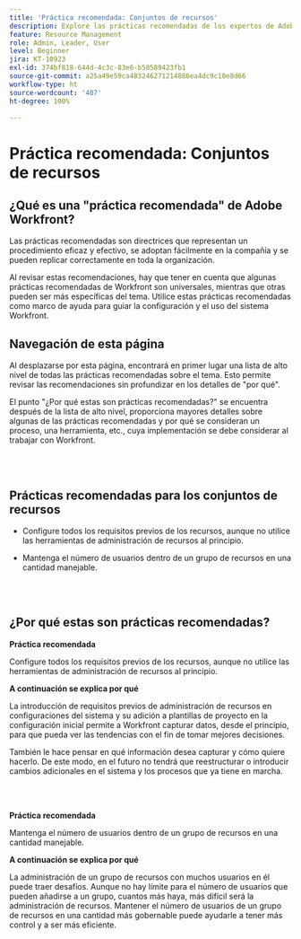 ```yaml
---
title: 'Práctica recomendada: Conjuntos de recursos'
description: Explore las prácticas recomendadas de los expertos de Adobe Workfront sobre la configuración, administración y uso de los conjuntos de recursos de Workfront.
feature: Resource Management
role: Admin, Leader, User
level: Beginner
jira: KT-10923
exl-id: 374bf818-644d-4c3c-83e6-b50589423fb1
source-git-commit: a25a49e59ca483246271214886ea4dc9c10e8d66
workflow-type: ht
source-wordcount: '407'
ht-degree: 100%

---
```


# Práctica recomendada: Conjuntos de recursos

## ¿Qué es una &quot;práctica recomendada&quot; de Adobe Workfront?

Las prácticas recomendadas son directrices que representan un procedimiento eficaz y efectivo, se adoptan fácilmente en la compañía y se pueden replicar correctamente en toda la organización.

Al revisar estas recomendaciones, hay que tener en cuenta que algunas prácticas recomendadas de Workfront son universales, mientras que otras pueden ser más específicas del tema. Utilice estas prácticas recomendadas como marco de ayuda para guiar la configuración y el uso del sistema Workfront.

## Navegación de esta página

Al desplazarse por esta página, encontrará en primer lugar una lista de alto nivel de todas las prácticas recomendadas sobre el tema. Esto permite revisar las recomendaciones sin profundizar en los detalles de &quot;por qué&quot;.

El punto &quot;¿Por qué estas son prácticas recomendadas?&quot; se encuentra después de la lista de alto nivel, proporciona mayores detalles sobre algunas de las prácticas recomendadas y por qué se consideran un proceso, una herramienta, etc., cuya implementación se debe considerar al trabajar con Workfront.

</br>
</br>

## Prácticas recomendadas para los conjuntos de recursos

* Configure todos los requisitos previos de los recursos, aunque no utilice las herramientas de administración de recursos al principio.

* Mantenga el número de usuarios dentro de un grupo de recursos en una cantidad manejable.

</br>
</br>

## ¿Por qué estas son prácticas recomendadas?

**Práctica recomendada**

Configure todos los requisitos previos de los recursos, aunque no utilice las herramientas de administración de recursos al principio.

**A continuación se explica por qué**

La introducción de requisitos previos de administración de recursos en configuraciones del sistema y su adición a plantillas de proyecto en la configuración inicial permite a Workfront capturar datos, desde el principio, para que pueda ver las tendencias con el fin de tomar mejores decisiones.

También le hace pensar en qué información desea capturar y cómo quiere hacerlo. De este modo, en el futuro no tendrá que reestructurar o introducir cambios adicionales en el sistema y los procesos que ya tiene en marcha.

</br>
</br>

**Práctica recomendada**

Mantenga el número de usuarios dentro de un grupo de recursos en una cantidad manejable.

**A continuación se explica por qué**

La administración de un grupo de recursos con muchos usuarios en él puede traer desafíos. Aunque no hay límite para el número de usuarios que pueden añadirse a un grupo, cuantos más haya, más difícil será la administración de recursos. Mantener el número de usuarios de un grupo de recursos en una cantidad más gobernable puede ayudarle a tener más control y a ser más eficiente.
